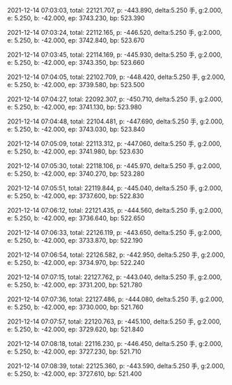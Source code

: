 2021-12-14 07:03:03, total: 22121.707, p: -443.890, delta:5.250 手, g:2.000, e: 5.250, b: -42.000, ep: 3743.230, bp: 523.390

2021-12-14 07:03:24, total: 22112.165, p: -446.520, delta:5.250 手, g:2.000, e: 5.250, b: -42.000, ep: 3742.840, bp: 523.670

2021-12-14 07:03:45, total: 22114.169, p: -445.930, delta:5.250 手, g:2.000, e: 5.250, b: -42.000, ep: 3743.350, bp: 523.660

2021-12-14 07:04:05, total: 22102.709, p: -448.420, delta:5.250 手, g:2.000, e: 5.250, b: -42.000, ep: 3739.580, bp: 523.500

2021-12-14 07:04:27, total: 22092.307, p: -450.710, delta:5.250 手, g:2.000, e: 5.250, b: -42.000, ep: 3741.130, bp: 523.980

2021-12-14 07:04:48, total: 22104.481, p: -447.690, delta:5.250 手, g:2.000, e: 5.250, b: -42.000, ep: 3743.030, bp: 523.840

2021-12-14 07:05:09, total: 22113.312, p: -447.060, delta:5.250 手, g:2.000, e: 5.250, b: -42.000, ep: 3741.980, bp: 523.630

2021-12-14 07:05:30, total: 22118.106, p: -445.970, delta:5.250 手, g:2.000, e: 5.250, b: -42.000, ep: 3740.270, bp: 523.280

2021-12-14 07:05:51, total: 22119.844, p: -445.040, delta:5.250 手, g:2.000, e: 5.250, b: -42.000, ep: 3737.600, bp: 522.830

2021-12-14 07:06:12, total: 22121.435, p: -444.560, delta:5.250 手, g:2.000, e: 5.250, b: -42.000, ep: 3736.640, bp: 522.650

2021-12-14 07:06:33, total: 22126.119, p: -443.650, delta:5.250 手, g:2.000, e: 5.250, b: -42.000, ep: 3733.870, bp: 522.190

2021-12-14 07:06:54, total: 22126.582, p: -442.950, delta:5.250 手, g:2.000, e: 5.250, b: -42.000, ep: 3734.970, bp: 522.240

2021-12-14 07:07:15, total: 22127.762, p: -443.040, delta:5.250 手, g:2.000, e: 5.250, b: -42.000, ep: 3731.200, bp: 521.780

2021-12-14 07:07:36, total: 22127.486, p: -444.080, delta:5.250 手, g:2.000, e: 5.250, b: -42.000, ep: 3730.000, bp: 521.760

2021-12-14 07:07:57, total: 22120.763, p: -445.100, delta:5.250 手, g:2.000, e: 5.250, b: -42.000, ep: 3729.620, bp: 521.840

2021-12-14 07:08:18, total: 22116.230, p: -446.450, delta:5.250 手, g:2.000, e: 5.250, b: -42.000, ep: 3727.230, bp: 521.710

2021-12-14 07:08:39, total: 22125.360, p: -443.590, delta:5.250 手, g:2.000, e: 5.250, b: -42.000, ep: 3727.610, bp: 521.400